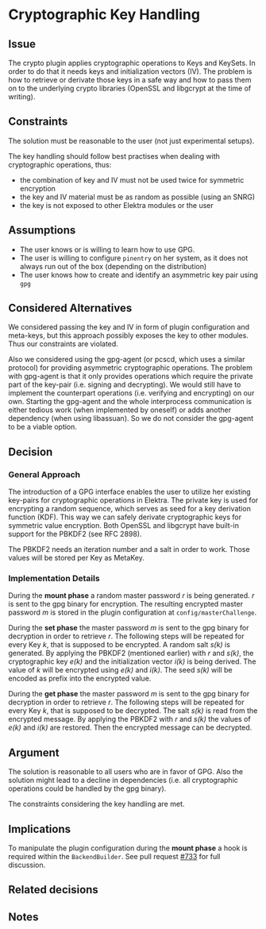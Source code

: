# Cryptographic Key Handling

## Issue

The crypto plugin applies cryptographic operations to Keys and KeySets.
In order to do that it needs keys and initialization vectors (IV).
The problem is how to retrieve or derivate those keys in a safe way and how 
to pass them on to the underlying crypto libraries (OpenSSL and libgcrypt 
at the time of writing).

## Constraints

The solution must be reasonable to the user (not just experimental setups).

The key handling should follow best practises when dealing with cryptographic
operations, thus:

- the combination of key and IV must not be used twice for symmetric encryption
- the key and IV material must be as random as possible (using an SNRG)
- the key is not exposed to other Elektra modules or the user

## Assumptions

- The user knows or is willing to learn how to use GPG.
- The user is willing to configure `pinentry` on her system, as it does not always run out of the box (depending on the distribution)
- The user knows how to create and identify an asymmetric key pair using `gpg`

## Considered Alternatives

We considered passing the key and IV in form of plugin configuration and meta-keys, but this approach possibly exposes the key to other modules.
Thus our constraints are violated.

Also we considered using the gpg-agent (or pcscd, which uses a similar protocol) for providing asymmetric cryptographic operations.
The problem with gpg-agent is that it only provides operations which require the private part of the key-pair (i.e. signing and decrypting).
We would still have to implement the counterpart operations (i.e. verifying and encrypting) on our own.
Starting the gpg-agent and the whole interprocess communication is either tedious work (when implemented by oneself) or adds another dependency (when using libassuan).
So we do not consider the gpg-agent to be a viable option.

## Decision

### General Approach

The introduction of a GPG interface enables the user to utilize her existing key-pairs for cryptographic operations in Elektra.
The private key is used for encrypting a random sequence, which serves as seed for a key derivation function (KDF).
This way we can safely derivate cryptographic keys for symmetric value encryption.
Both OpenSSL and libgcrypt have built-in support for the PBKDF2 (see RFC 2898).

The PBKDF2 needs an iteration number and a salt in order to work.
Those values will be stored per Key as MetaKey.

### Implementation Details

During the **mount phase** a random master password _r_ is being generated. _r_ is sent to the gpg binary for encryption. The resulting encrypted master password _m_ is stored in the plugin configuration at `config/masterChallenge`.

During the **set phase** the master password _m_ is sent to the gpg binary for decryption in order to retrieve _r_. The following steps will be repeated for every Key _k_, that is supposed to be encrypted. A random salt _s(k)_ is generated. By applying the PBKDF2 (mentioned earlier) with _r_ and _s(k)_, the cryptographic key _e(k)_ and the initialization vector _i(k)_ is being derived. The value of _k_ will be encrypted using _e(k)_ and _i(k)_. The seed _s(k)_ will be encoded as prefix into the encrypted value.

During the **get phase** the master password _m_ is sent to the gpg binary for decryption in order to retrieve _r_. The following steps will be repeated for every Key _k_, that is supposed to be decrypted. The salt _s(k)_ is read from the encrypted message. By applying the PBKDF2 with _r_ and _s(k)_ the values of _e(k)_ and _i(k)_ are restored. Then the encrypted message can be decrypted.

## Argument

The solution is reasonable to all users who are in favor of GPG.
Also the solution might lead to a decline in dependencies (i.e. all cryptographic operations could be handled by the gpg binary).

The constraints considering the key handling are met.

## Implications

To manipulate the plugin configuration during the **mount phase** a hook is required within the `BackendBuilder`.
See pull request [#733](https://github.com/ElektraInitiative/libelektra/pull/733) for full discussion.

## Related decisions

## Notes
